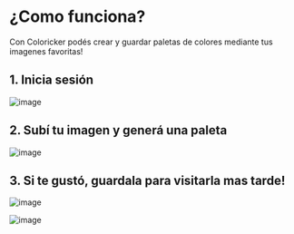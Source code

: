 # ¿Como funciona?

Con Coloricker podés crear y guardar paletas de colores mediante tus imagenes favoritas!

<h2>1. Inicia sesión</h2>

![image](https://user-images.githubusercontent.com/49692685/134811242-5d5e858d-93a4-475a-a8e5-03a87532aa5c.png)

<h2>2. Subí tu imagen y generá una paleta </h2>

![image](https://user-images.githubusercontent.com/49692685/134811355-a301627c-3d12-423d-9dc0-394d817a21c6.png)

<h2>3. Si te gustó, guardala para visitarla mas tarde!</h2>

![image](https://user-images.githubusercontent.com/49692685/134811384-314a1caf-fb9d-4321-ab13-d56324b303de.png)

![image](https://user-images.githubusercontent.com/49692685/134811409-fa09bcb9-3970-48b9-a9c6-1a26b27e5405.png)
